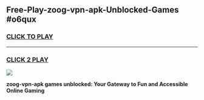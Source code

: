 
## Free-Play-zoog-vpn-apk-Unblocked-Games #o6qux
<h3>
<a href="https://news.freeplayer.one?title=zoog-vpn-apk&ref=8M">CLICK TO PLAY</a></h3>
<hr>

<h3>
<a href="https://news.freeplayer.one?title=zoog-vpn-apk&ref=8M">CLICK 2 PLAY</a>
  
</h3>

<a href="https://news.freeplayer.one?title=zoog-vpn-apk&ref=8M"><img src="https://clearcache.store/games.png"></a>


**zoog-vpn-apk games unblocked: Your Gateway to Fun and Accessible Online Gaming**
